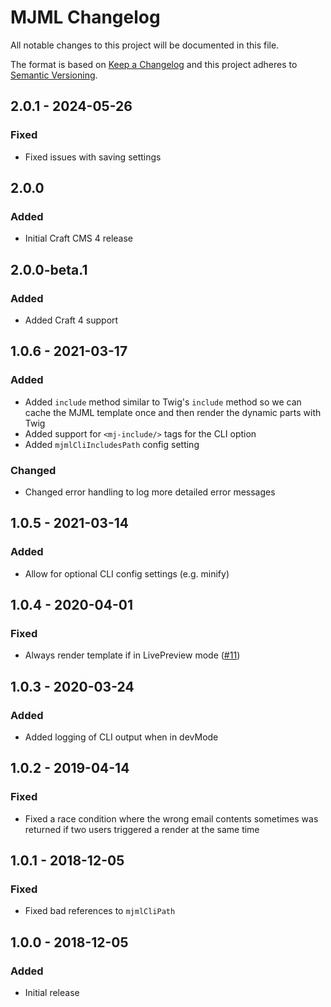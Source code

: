 # MJML Changelog

All notable changes to this project will be documented in this file.

The format is based on [Keep a Changelog](http://keepachangelog.com/) and this project adheres to [Semantic Versioning](http://semver.org/).

## 2.0.1 - 2024-05-26
### Fixed
- Fixed issues with saving settings

## 2.0.0
### Added
- Initial Craft CMS 4 release

## 2.0.0-beta.1
### Added
- Added Craft 4 support

## 1.0.6 - 2021-03-17
### Added
- Added `include` method similar to Twig's `include` method so we can cache the MJML template once and then render the dynamic parts with Twig
- Added support for `<mj-include/>` tags for the CLI option
- Added `mjmlCliIncludesPath` config setting

### Changed
- Changed error handling to log more detailed error messages

## 1.0.5 - 2021-03-14
### Added
- Allow for optional CLI config settings (e.g. minify)

## 1.0.4 - 2020-04-01
### Fixed
- Always render template if in LivePreview mode ([#11](https://github.com/superbigco/craft-mjml/pull/11))

## 1.0.3 - 2020-03-24
### Added
- Added logging of CLI output when in devMode

## 1.0.2 - 2019-04-14
### Fixed
- Fixed a race condition where the wrong email contents sometimes was returned if two users triggered a render at the same time

## 1.0.1 - 2018-12-05
### Fixed
- Fixed bad references to `mjmlCliPath`

## 1.0.0 - 2018-12-05
### Added
- Initial release
